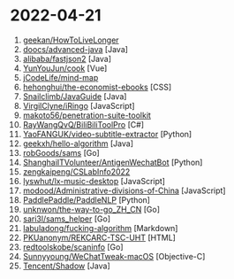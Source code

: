 # 2022-04-21

1. [geekan/HowToLiveLonger](https://github.com/geekan/HowToLiveLonger "程序员延寿指南 | A programmer's guide to live longer") 
2. [doocs/advanced-java](https://github.com/doocs/advanced-java "😮 Core Interview Questions & Answers For Experienced Java(Backend) Developers | 互联网 Java 工程师进阶知识完全扫盲：涵盖高并发、分布式、高可用、微服务、海量数据处理等领域知识") [Java]
3. [alibaba/fastjson2](https://github.com/alibaba/fastjson2 "🚄 FASTJSON2是FASTJSON项目的重要升级，目标是为下一个十年提供一个高性能的JSON库") [Java]
4. [YunYouJun/cook](https://github.com/YunYouJun/cook "🍲 好的，今天我们来做菜！OK, Let's Cook!") [Vue]
5. [jCodeLife/mind-map](https://github.com/jCodeLife/mind-map "🖼个人思维导图笔记，已整理JS、TS、Vue、React ... 持续更新中，欢迎 PR 和 Start~") 
6. [hehonghui/the-economist-ebooks](https://github.com/hehonghui/the-economist-ebooks "经济学人(含音频)、纽约客、自然、新科学人、卫报、科学美国人、连线、大西洋月刊、国家地理等英语杂志免费下载、订阅(kindle推送),支持epub、mobi、pdf格式, 每周更新. The Economist 、The New Yorker 、Nature、The Atlantic 、New Scientist、The Guardian、Scientific American、Wired magazines, free download and subscription for kindle, mobi、epub、pdf format.") [CSS]
7. [Snailclimb/JavaGuide](https://github.com/Snailclimb/JavaGuide "「Java学习+面试指南」一份涵盖大部分 Java 程序员所需要掌握的核心知识。准备 Java 面试，首选 JavaGuide！") [Java]
8. [VirgilClyne/iRingo](https://github.com/VirgilClyne/iRingo "解锁完整的 Apple功能和集成服务") [JavaScript]
9. [makoto56/penetration-suite-toolkit](https://github.com/makoto56/penetration-suite-toolkit "本项目制作的初衷是帮助渗透新手快速搭建工作环境，工欲善其事，必先利其器。") 
10. [RayWangQvQ/BiliBiliToolPro](https://github.com/RayWangQvQ/BiliBiliToolPro "B 站（bilibili）自动任务工具，支持docker、青龙、腾讯云函数等多种部署方式。") [C#]
11. [YaoFANGUK/video-subtitle-extractor](https://github.com/YaoFANGUK/video-subtitle-extractor "视频硬字幕提取，生成srt文件。无需申请第三方API，本地实现文本识别。基于深度学习的视频字幕提取框架，包含字幕区域检测、字幕内容提取。A GUI tool for extracting hard-coded subtitle (hardsub) from videos and generating srt files.") [Python]
12. [geekxh/hello-algorithm](https://github.com/geekxh/hello-algorithm "🌍 针对小白的算法训练 | 包括四部分：①.算法基础 ②.力扣图解 ③.大厂面经 ④.CS_汇总 | 附：1、千本开源电子书 2、百张技术思维导图（项目花了上百小时，希望可以点 star 支持，🌹感谢~）") [Java]
13. [robGoods/sams](https://github.com/robGoods/sams "山姆抢购") [Go]
14. [ShanghaiITVolunteer/AntigenWechatBot](https://github.com/ShanghaiITVolunteer/AntigenWechatBot "AntigenWechatBot is a wechat bot that collects antigen information of daily antigen testing during the Pandamic in Shanghai.") [Python]
15. [zengkaipeng/CSLabInfo2022](https://github.com/zengkaipeng/CSLabInfo2022 "关于2022年CS保研实验室/导师招生广告的汇总。欢迎想要打广告的小伙伴积极pr，资瓷一下互联网精神吼不吼啊？") 
16. [lyswhut/lx-music-desktop](https://github.com/lyswhut/lx-music-desktop "一个基于 electron 的音乐软件") [JavaScript]
17. [modood/Administrative-divisions-of-China](https://github.com/modood/Administrative-divisions-of-China "中华人民共和国行政区划：省级（省份）、 地级（城市）、 县级（区县）、 乡级（乡镇街道）、 村级（村委会居委会） ，中国省市区镇村二级三级四级五级联动地址数据。") [JavaScript]
18. [PaddlePaddle/PaddleNLP](https://github.com/PaddlePaddle/PaddleNLP "Easy-to-use and Fast NLP library with awesome model zoo, supporting wide-range of NLP tasks from research to industrial applications.") [Python]
19. [unknwon/the-way-to-go_ZH_CN](https://github.com/unknwon/the-way-to-go_ZH_CN "《The Way to Go》中文译本，中文正式名《Go 入门指南》") [Go]
20. [sari3l/sams_helper](https://github.com/sari3l/sams_helper "山姆下单助手，监控购物车变化、空余运力、自动下单") [Go]
21. [labuladong/fucking-algorithm](https://github.com/labuladong/fucking-algorithm "刷算法全靠套路，认准 labuladong 就够了！English version supported! Crack LeetCode, not only how, but also why.") [Markdown]
22. [PKUanonym/REKCARC-TSC-UHT](https://github.com/PKUanonym/REKCARC-TSC-UHT "清华大学计算机系课程攻略 Guidance for courses in Department of Computer Science and Technology, Tsinghua University") [HTML]
23. [redtoolskobe/scaninfo](https://github.com/redtoolskobe/scaninfo "fast scan for redtools") [Go]
24. [Sunnyyoung/WeChatTweak-macOS](https://github.com/Sunnyyoung/WeChatTweak-macOS "A dynamic library tweak for WeChat macOS - 首款微信 macOS 客户端撤回拦截与多开 🔨") [Objective-C]
25. [Tencent/Shadow](https://github.com/Tencent/Shadow "零反射全动态Android插件框架") [Java]
